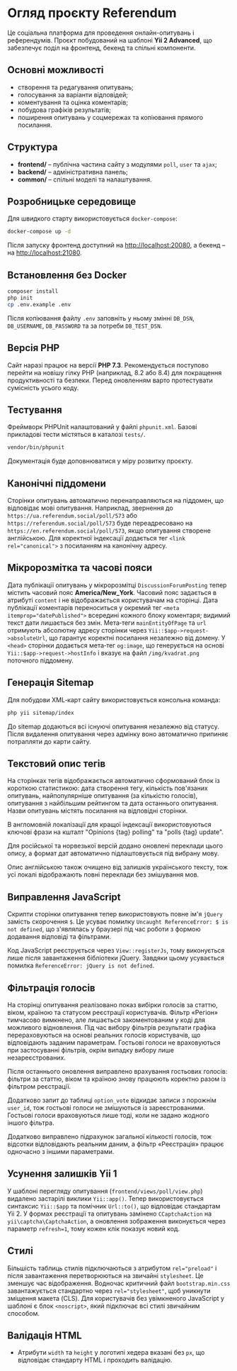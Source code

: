 # Огляд проєкту Referendum

Це соціальна платформа для проведення онлайн-опитувань і референдумів. Проєкт побудований на шаблоні **Yii 2 Advanced**, що забезпечує поділ на фронтенд, бекенд та спільні компоненти.

## Основні можливості

- створення та редагування опитувань;
- голосування за варіанти відповідей;
- коментування та оцінка коментарів;
- побудова графіків результатів;
- поширення опитувань у соцмережах та копіювання прямого посилання.

## Структура

- **frontend/** – публічна частина сайту з модулями `poll`, `user` та `ajax`;
- **backend/** – адміністративна панель;
- **common/** – спільні моделі та налаштування.

## Розробницьке середовище

Для швидкого старту використовується `docker-compose`:

```bash
docker-compose up -d
```

Після запуску фронтенд доступний на [http://localhost:20080](http://localhost:20080), а бекенд – на [http://localhost:21080](http://localhost:21080).

## Встановлення без Docker

```bash
composer install
php init
cp .env.example .env
```

Після копіювання файлу `.env` заповніть у ньому змінні `DB_DSN`, `DB_USERNAME`, `DB_PASSWORD` та за потреби `DB_TEST_DSN`.

## Версія PHP

Сайт наразі працює на версії **PHP 7.3**. Рекомендується поступово перейти на новішу гілку PHP (наприклад, 8.2 або 8.4) для покращення продуктивності та безпеки. Перед оновленням варто протестувати сумісність усього коду.

## Тестування

Фреймворк PHPUnit налаштований у файлі `phpunit.xml`. Базові прикладові тести містяться в каталозі `tests/`.

```bash
vendor/bin/phpunit
```

Документація буде доповнюватися у міру розвитку проєкту.

## Канонічні піддомени

Сторінки опитувань автоматично перенаправляються на піддомен, що відповідає мові опитування. Наприклад, звернення до
`https://ua.referendum.social/poll/573` або `https://referendum.social/poll/573` буде переадресовано на
`https://en.referendum.social/poll/573`, якщо опитування створене англійською. Для коректної індексації додається тег
`<link rel="canonical">` з посиланням на канонічну адресу.

## Мікророзмітка та часові пояси

Дата публікації опитувань у мікророзмітці `DiscussionForumPosting` тепер містить часовий пояс **America/New_York**. Часовий пояс задається в атрибуті `content` і не відображається користувачам на сторінці.
Дата публікації коментарів переноситься у окремий тег `<meta itemprop="datePublished">` всередині кожного блоку коментаря; видимий текст дати лишається без змін.
Мета‑теги `mainEntityOfPage` та `url` отримують абсолютну адресу сторінки через `Yii::$app->request->absoluteUrl`, що гарантує коректні посилання незалежно від домену.
У `<head>` сторінки додається мета‑тег `og:image`, що генерується на основі `Yii::$app->request->hostInfo` і вказує на файл `/img/kvadrat.png` поточного піддомену.

## Генерація Sitemap

Для побудови XML‑карт сайту використовується консольна команда:

```bash
php yii sitemap/index
```

До sitemap додаються всі існуючі опитування незалежно від статусу. Після видалення опитування через адмінку воно автоматично припиняє потрапляти до карти сайту.

## Текстовий опис тегів

На сторінках тегів відображається автоматично сформований блок із короткою статистикою: дата створення тегу, кількість пов'язаних опитувань, найпопулярніше опитування (за кількістю голосів), опитування з найбільшим рейтингом та дата останнього опитування. Назви опитувань містять посилання на відповідні сторінки.

В англомовній локалізації для кращої індексації використовуються ключові фрази на кшталт "Opinions {tag} polling" та "polls {tag} update".

Для російської та норвезької версій додано оновлені переклади цього опису, а формат дат автоматично підлаштовується під вибрану мову.

Опис англійською також очищено від залишків українського тексту, тож усі локалі відображають повні переклади без змішування мов.

## Виправлення JavaScript

Скрипти сторінки опитування тепер використовують повне ім'я `jQuery` замість скорочення `$`. Це усуває помилку `Uncaught ReferenceError: $ is not defined`, що з'являлась у браузері під час роботи з формою додавання відповіді та фільтрами.


Код JavaScript реєструється через `View::registerJs`, тому виконується лише після завантаження бібліотеки jQuery. Завдяки цьому усувається помилка `ReferenceError: jQuery is not defined`.

## Фільтрація голосів

На сторінці опитування реалізовано показ вибірки голосів за статтю, віком, країною та статусом реєстрації користувачів. Фільтр «Регіон» тимчасово вимкнено, але лишається закоментованим у коді для можливого відновлення.
Під час вибору фільтрів результати графіка перераховуються на основі реальних голосів користувачів, що відповідають
заданим параметрам. Гостьові голоси не враховуються при застосуванні фільтрів, окрім випадку вибору лише незареєстрованих.

Після останнього оновлення виправлено врахування гостьових голосів: фільтри за статтю, віком та країною знову працюють коректно разом із фільтром реєстрації.

Додатково запит до таблиці `option_vote` відкидає записи з порожнім `user_id`, тож гостьові голоси не змішуються із зареєстрованими. Гостьові голоси враховуються лише тоді, коли не задано жодного іншого фільтра.

Додатково виправлено підрахунок загальної кількості голосів, тож відсотки відповідають реальним даним, а фільтр «Реєстрація» працює одночасно з іншими параметрами.

## Усунення залишків Yii 1

У шаблоні перегляду опитування (`frontend/views/poll/view.php`) видалено застарілі виклики `Yii::app()`. Тепер використовується синтаксис `Yii::$app` та помічник `Url::to()`, що відповідає стандартам Yii 2.
У формах реєстрації та опитувань замінено `CCaptchaAction` на `yii\captcha\CaptchaAction`, а оновлення зображення виконується через параметр `refresh=1`, тому кожен клік показує новий код.



## Стилі

Більшість таблиць стилів підключаються з атрибутом `rel="preload"` і після завантаження перетворюються на звичайні `stylesheet`. Це зменшує час відображення. Водночас критичний файл `bootstrap.min.css` завантажується стандартно через `rel="stylesheet"`, щоб уникнути зміщення макета (CLS). Для користувачів без увімкненого JavaScript у шаблоні є блок `<noscript>`, який підключає всі стилі звичайним способом.


## Валідація HTML

- Атрибути `width` та `height` у логотипі хедера вказані без `px`, що відповідає стандарту HTML і проходить валідацію.

